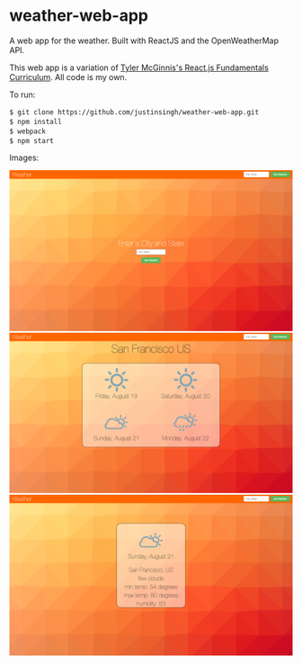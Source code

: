 # weather-web-app

A web app for the weather. Built with ReactJS and the OpenWeatherMap API.

This web app is a variation of [Tyler McGinnis's React.js Fundamentals Curriculum](https://github.com/ReactjsProgram/react-fundamentals-curriculum). 
All code is my own.

To run:
```sh
$ git clone https://github.com/justinsingh/weather-web-app.git
$ npm install
$ webpack
$ npm start
```
Images:
<p align="center">
  <img src="https://raw.githubusercontent.com/justinsingh/weather-web-app/master/app/images/preview1.png"/>
  <img src="https://raw.githubusercontent.com/justinsingh/weather-web-app/master/app/images/preview2.png"/>
  <img src="https://raw.githubusercontent.com/justinsingh/weather-web-app/master/app/images/preview3.png"/>
</p>




